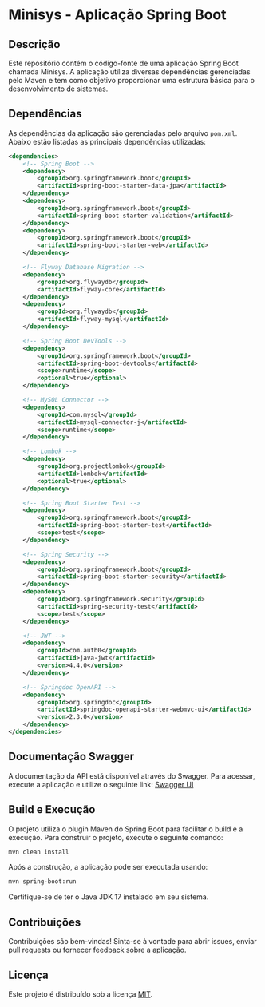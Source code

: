 # Minisys - Aplicação Spring Boot

## Descrição
Este repositório contém o código-fonte de uma aplicação Spring Boot chamada Minisys. A aplicação utiliza diversas dependências gerenciadas pelo Maven e tem como objetivo proporcionar uma estrutura básica para o desenvolvimento de sistemas.

## Dependências

As dependências da aplicação são gerenciadas pelo arquivo `pom.xml`. Abaixo estão listadas as principais dependências utilizadas:

```xml
<dependencies>
    <!-- Spring Boot -->
    <dependency>
        <groupId>org.springframework.boot</groupId>
        <artifactId>spring-boot-starter-data-jpa</artifactId>
    </dependency>
    <dependency>
        <groupId>org.springframework.boot</groupId>
        <artifactId>spring-boot-starter-validation</artifactId>
    </dependency>
    <dependency>
        <groupId>org.springframework.boot</groupId>
        <artifactId>spring-boot-starter-web</artifactId>
    </dependency>

    <!-- Flyway Database Migration -->
    <dependency>
        <groupId>org.flywaydb</groupId>
        <artifactId>flyway-core</artifactId>
    </dependency>
    <dependency>
        <groupId>org.flywaydb</groupId>
        <artifactId>flyway-mysql</artifactId>
    </dependency>

    <!-- Spring Boot DevTools -->
    <dependency>
        <groupId>org.springframework.boot</groupId>
        <artifactId>spring-boot-devtools</artifactId>
        <scope>runtime</scope>
        <optional>true</optional>
    </dependency>

    <!-- MySQL Connector -->
    <dependency>
        <groupId>com.mysql</groupId>
        <artifactId>mysql-connector-j</artifactId>
        <scope>runtime</scope>
    </dependency>

    <!-- Lombok -->
    <dependency>
        <groupId>org.projectlombok</groupId>
        <artifactId>lombok</artifactId>
        <optional>true</optional>
    </dependency>

    <!-- Spring Boot Starter Test -->
    <dependency>
        <groupId>org.springframework.boot</groupId>
        <artifactId>spring-boot-starter-test</artifactId>
        <scope>test</scope>
    </dependency>

    <!-- Spring Security -->
    <dependency>
        <groupId>org.springframework.boot</groupId>
        <artifactId>spring-boot-starter-security</artifactId>
    </dependency>
    <dependency>
        <groupId>org.springframework.security</groupId>
        <artifactId>spring-security-test</artifactId>
        <scope>test</scope>
    </dependency>

    <!-- JWT -->
    <dependency>
        <groupId>com.auth0</groupId>
        <artifactId>java-jwt</artifactId>
        <version>4.4.0</version>
    </dependency>

    <!-- Springdoc OpenAPI -->
    <dependency>
        <groupId>org.springdoc</groupId>
        <artifactId>springdoc-openapi-starter-webmvc-ui</artifactId>
        <version>2.3.0</version>
    </dependency>
</dependencies>
```

## Documentação Swagger

A documentação da API está disponível através do Swagger. Para acessar, execute a aplicação e utilize o seguinte link: [Swagger UI](http://localhost:8080/swagger-ui/index.html#)

## Build e Execução

O projeto utiliza o plugin Maven do Spring Boot para facilitar o build e a execução. Para construir o projeto, execute o seguinte comando:

```bash
mvn clean install
```

Após a construção, a aplicação pode ser executada usando:

```bash
mvn spring-boot:run
```

Certifique-se de ter o Java JDK 17 instalado em seu sistema.

## Contribuições

Contribuições são bem-vindas! Sinta-se à vontade para abrir issues, enviar pull requests ou fornecer feedback sobre a aplicação.

## Licença

Este projeto é distribuído sob a licença [MIT](LICENSE).
